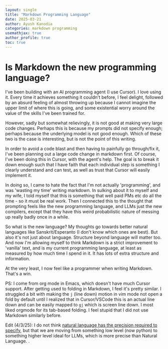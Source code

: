 ```yaml
---
layout: single
title: "Markdown Programming Language"
date: 2025-03-21
author: Ayush Kanodia
categories: markdown programming
usemathjax: true
author_profile: true
toc: true
---
```


# Is Markdown the new programming language?

I've been building with an AI programming agent (I use Cursor). I love using it. Every time it achieves something it couldn't before, I feel delight, followed by an absurd feeling of almost throwing up because I cannot imagine the upper limit of where this is going, and some existential worry around the value of the skills I've been trained for.

However, sadly but somewhat relievingly, it is not good at making very large code changes. Perhaps this is because my prompts did not specify enough; perhaps because the underlying model is not good enough. Which of these two is the case is interesting, but is not the point of this writing.

In order to avoid a code blast and then having to painfully go through/fix it, I've been planning out a large code change in markdown first. Of course, I've been doing this in Cursor, with the agent's help. The goal is to break it down enough such that I have faith that each individual step is something I clearly understand and can test, as well as trust that Cursor will easily implement it.

In doing so, I came to hate the fact that I'm not actually 'programming', and was 'wasting my time' writing markdown. In sulking about it to myself and my wife, I told myself that this is something that well paid PMs etc do all the time - so it must be real work. Then I connected this to the thought that prompting feels like the new programming language, and LLMs just the new compilers, except that they have this weird probabilistic nature of messing up really badly once in a while. 

So what is the new language? My thoughts go towards better natural languages like Sanskrit/Esperanto (I don't know which ones are best). But also it's not just about language. Structure beyond language will matter too. And now I'm allowing myself to think Markdown is a strict improvement to 'vanilla' text, and is my current programming language, at least as measured by how much time I spend in it. It has lots of extra structure and information. 

At the very least, I now feel like a programmer when writing Markdown. That's a win.


PS: I come from org mode in Emacs, which doesn't have much Cursor support. After getting used to folding in Markdown, I feel it's pretty similar. I struggled a bit with making the `j` (line down) motion in vim mode not open a fold by default until I realized that in Cursor/VSCode this is an actual line down and can be easily mapped to `gj` which is screen line down. I most liked orgmode for its tab-based folding. I feel stupid that I did not use Markdown similarly before.

Edit (4/3/25): I do not think [natural language has the precision required to specify](https://www.cs.utexas.edu/~EWD/transcriptions/EWD06xx/EWD667.html), but that we are moving from something low level (now python) to something higher level ideal for LLMs, which is more precise than Natural Language. .